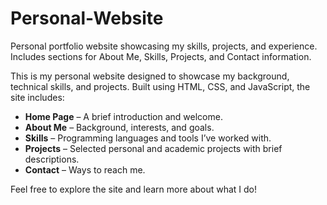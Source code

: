 # Personal-Website
Personal portfolio website showcasing my skills, projects, and experience. Includes sections for About Me, Skills, Projects, and Contact information.

This is my personal website designed to showcase my background, technical skills, and projects. Built using HTML, CSS, and JavaScript, the site includes:

- **Home Page** – A brief introduction and welcome.
- **About Me** – Background, interests, and goals.
- **Skills** – Programming languages and tools I’ve worked with.
- **Projects** – Selected personal and academic projects with brief descriptions.
- **Contact** – Ways to reach me.

Feel free to explore the site and learn more about what I do!

